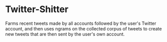 # Twitter-Shitter
Farms recent tweets made by all accounts followed by the user's Twitter account, and then uses ngrams on the collected corpus of tweets to create new tweets that are then sent by the user's own account.
